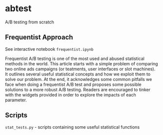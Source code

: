 # abtest
A/B testing from scratch

## Frequentist Approach

See interactive notebook `frequentist.ipynb`

Frequentist A/B testing is one of the most used and abused statistical methods in the world. This article starts with a simple problem of comparing two online ads campaigns (or teatments, user interfaces or slot machines). It outlines several useful statistical concepts and how we exploit them to solve our problem. At the end, it acknowledges some common pitfalls we face when doing a frequentist A/B test and proposes some possible solutions to a more robust A/B testing. Readers are encouraged to tinker with the widgets provided in order to explore the impacts of each parameter.

## Scripts
`stat_tests.py` - scripts containing some useful statistical functions
